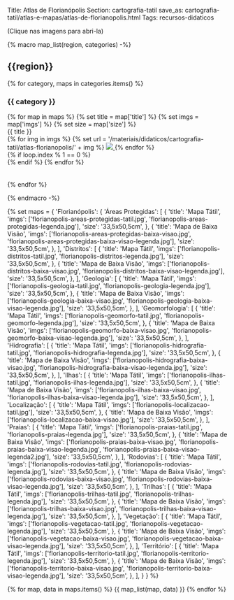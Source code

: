 Title: Atlas de Florianópolis
Section: cartografia-tatil
save_as: cartografia-tatil/atlas-e-mapas/atlas-de-florianopolis.html
Tags: recursos-didaticos

(Clique nas imagens para abri-la)

{%
    macro map_list(region, categories)
-%}
## {{region}}

{% for category, maps in categories.items() %}

### {{ category }}

<div class="row justify-content-md-center">
{% for map in maps %}
    {% set title = map['title'] %}
    {% set imgs = map['imgs'] %}
    {% set size = map['size'] %}

<div class="col text-center">
    <div class="text-center">{{ title }}</div>
    {% for img in imgs %}
    {% set url = '/materiais/didaticos/cartografia-tatil/atlas-florianopolis/' + img %}
    <a href="{static}{{ url }}">
    <img src="{static}{{url}}" style="max-width: 40%; object-fit: cover"/>
    </a>
    {% endfor %}
</div>
{% if loop.index % 1 == 0 %}
<div class="w-100">
</div>
{% endif %}
    {% endfor %}
</div>
<br>
<br>
{% endfor %}

{%
    endmacro
-%}

{%
    set maps = {
        'Florianópolis': {
            'Áreas Protegidas': [
                {
                    'title': 'Mapa Tátil',
                    'imgs': ['florianopolis-areas-protegidas-tatil.jpg', 
                             'florianopolis-areas-protegidas-legenda.jpg'],
                    'size': '33,5x50,5cm',
                },
                {
                    'title': 'Mapa de Baixa Visão',
                    'imgs': ['florianopolis-areas-protegidas-baixa-visao.jpg',
                             'florianopolis-areas-protegidas-baixa-visao-legenda.jpg'],
                    'size': '33,5x50,5cm',
                },
            ],
            'Distritos': [
                {
                    'title': 'Mapa Tátil',
                    'imgs': ['florianopolis-distritos-tatil.jpg', 
                             'florianopolis-distritos-legenda.jpg'],
                    'size': '33,5x50,5cm',
                },
                {
                    'title': 'Mapa de Baixa Visão',
                    'imgs': ['florianopolis-distritos-baixa-visao.jpg',
                             'florianopolis-distritos-baixa-visao-legenda.jpg'],
                    'size': '33,5x50,5cm',
                },
            ],
            'Geologia': [
                {
                    'title': 'Mapa Tátil',
                    'imgs': ['florianopolis-geologia-tatil.jpg', 
                             'florianopolis-geologia-legenda.jpg'],
                    'size': '33,5x50,5cm',
                },
                {
                    'title': 'Mapa de Baixa Visão',
                    'imgs': ['florianopolis-geologia-baixa-visao.jpg',
                             'florianopolis-geologia-baixa-visao-legenda.jpg'],
                    'size': '33,5x50,5cm',
                },
            ],
            'Geomorfologia': [
                {
                    'title': 'Mapa Tátil',
                    'imgs': ['florianopolis-geomorfo-tatil.jpg', 
                             'florianopolis-geomorfo-legenda.jpg'],
                    'size': '33,5x50,5cm',
                },
                {
                    'title': 'Mapa de Baixa Visão',
                    'imgs': ['florianopolis-geomorfo-baixa-visao.jpg',
                             'florianopolis-geomorfo-baixa-visao-legenda.jpg'],
                    'size': '33,5x50,5cm',
                },
            ],
            'Hidrografia': [
                {
                    'title': 'Mapa Tátil',
                    'imgs': ['florianopolis-hidrografia-tatil.jpg', 
                             'florianopolis-hidrografia-legenda.jpg'],
                    'size': '33,5x50,5cm',
                },
                {
                    'title': 'Mapa de Baixa Visão',
                    'imgs': ['florianopolis-hidrografia-baixa-visao.jpg',
                             'florianopolis-hidrografia-baixa-visao-legenda.jpg'],
                    'size': '33,5x50,5cm',
                },
            ],
            'Ilhas': [
                {
                    'title': 'Mapa Tátil',
                    'imgs': ['florianopolis-ilhas-tatil.jpg', 
                             'florianopolis-ilhas-legenda.jpg'],
                    'size': '33,5x50,5cm',
                },
                {
                    'title': 'Mapa de Baixa Visão',
                    'imgs': ['florianopolis-ilhas-baixa-visao.jpg',
                             'florianopolis-ilhas-baixa-visao-legenda.jpg'],
                    'size': '33,5x50,5cm',
                },
            ],
            'Localização': [
                {
                    'title': 'Mapa Tátil',
                    'imgs': ['florianopolis-localizacao-tatil.jpg'],
                    'size': '33,5x50,5cm',
                },
                {
                    'title': 'Mapa de Baixa Visão',
                    'imgs': ['florianopolis-localizacao-baixa-visao.jpg'],
                    'size': '33,5x50,5cm',
                },
            ],
            'Praias': [
                {
                    'title': 'Mapa Tátil',
                    'imgs': ['florianopolis-praias-tatil.jpg', 
                             'florianopolis-praias-legenda.jpg'],
                    'size': '33,5x50,5cm',
                },
                {
                    'title': 'Mapa de Baixa Visão',
                    'imgs': ['florianopolis-praias-baixa-visao.jpg',
                             'florianopolis-praias-baixa-visao-legenda.jpg',
                             'florianopolis-praias-baixa-visao-legenda2.jpg'],
                    'size': '33,5x50,5cm',
                },
            ],
            'Rodovias': [
                {
                    'title': 'Mapa Tátil',
                    'imgs': ['florianopolis-rodovias-tatil.jpg', 
                             'florianopolis-rodovias-legenda.jpg'],
                    'size': '33,5x50,5cm',
                },
                {
                    'title': 'Mapa de Baixa Visão',
                    'imgs': ['florianopolis-rodovias-baixa-visao.jpg',
                             'florianopolis-rodovias-baixa-visao-legenda.jpg'],
                    'size': '33,5x50,5cm',
                },
            ],
            'Trilhas': [
                {
                    'title': 'Mapa Tátil',
                    'imgs': ['florianopolis-trilhas-tatil.jpg', 
                             'florianopolis-trilhas-legenda.jpg'],
                    'size': '33,5x50,5cm',
                },
                {
                    'title': 'Mapa de Baixa Visão',
                    'imgs': ['florianopolis-trilhas-baixa-visao.jpg',
                             'florianopolis-trilhas-baixa-visao-legenda.jpg'],
                    'size': '33,5x50,5cm',
                },
            ],
            'Vegetação': [
                {
                    'title': 'Mapa Tátil',
                    'imgs': ['florianopolis-vegetacao-tatil.jpg', 
                             'florianopolis-vegetacao-legenda.jpg'],
                    'size': '33,5x50,5cm',
                },
                {
                    'title': 'Mapa de Baixa Visão',
                    'imgs': ['florianopolis-vegetacao-baixa-visao.jpg',
                             'florianopolis-vegetacao-baixa-visao-legenda.jpg'],
                    'size': '33,5x50,5cm',
                },
            ],
            'Território': [
                {
                    'title': 'Mapa Tátil',
                    'imgs': ['florianopolis-territorio-tatil.jpg', 
                             'florianopolis-territorio-legenda.jpg'],
                    'size': '33,5x50,5cm',
                },
                {
                    'title': 'Mapa de Baixa Visão',
                    'imgs': ['florianopolis-territorio-baixa-visao.jpg',
                             'florianopolis-territorio-baixa-visao-legenda.jpg'],
                    'size': '33,5x50,5cm',
                },
            ],
        }
    }
%}

{% for map, data in maps.items() %}
{{ map_list(map, data) }}
{% endfor %}
